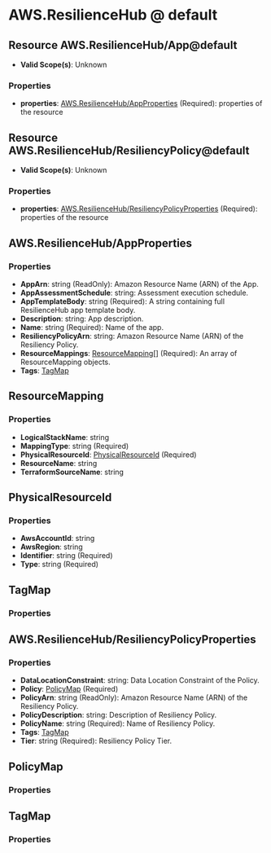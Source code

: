 # AWS.ResilienceHub @ default

## Resource AWS.ResilienceHub/App@default
* **Valid Scope(s)**: Unknown
### Properties
* **properties**: [AWS.ResilienceHub/AppProperties](#awsresiliencehubappproperties) (Required): properties of the resource

## Resource AWS.ResilienceHub/ResiliencyPolicy@default
* **Valid Scope(s)**: Unknown
### Properties
* **properties**: [AWS.ResilienceHub/ResiliencyPolicyProperties](#awsresiliencehubresiliencypolicyproperties) (Required): properties of the resource

## AWS.ResilienceHub/AppProperties
### Properties
* **AppArn**: string (ReadOnly): Amazon Resource Name (ARN) of the App.
* **AppAssessmentSchedule**: string: Assessment execution schedule.
* **AppTemplateBody**: string (Required): A string containing full ResilienceHub app template body.
* **Description**: string: App description.
* **Name**: string (Required): Name of the app.
* **ResiliencyPolicyArn**: string: Amazon Resource Name (ARN) of the Resiliency Policy.
* **ResourceMappings**: [ResourceMapping](#resourcemapping)[] (Required): An array of ResourceMapping objects.
* **Tags**: [TagMap](#tagmap)

## ResourceMapping
### Properties
* **LogicalStackName**: string
* **MappingType**: string (Required)
* **PhysicalResourceId**: [PhysicalResourceId](#physicalresourceid) (Required)
* **ResourceName**: string
* **TerraformSourceName**: string

## PhysicalResourceId
### Properties
* **AwsAccountId**: string
* **AwsRegion**: string
* **Identifier**: string (Required)
* **Type**: string (Required)

## TagMap
### Properties

## AWS.ResilienceHub/ResiliencyPolicyProperties
### Properties
* **DataLocationConstraint**: string: Data Location Constraint of the Policy.
* **Policy**: [PolicyMap](#policymap) (Required)
* **PolicyArn**: string (ReadOnly): Amazon Resource Name (ARN) of the Resiliency Policy.
* **PolicyDescription**: string: Description of Resiliency Policy.
* **PolicyName**: string (Required): Name of Resiliency Policy.
* **Tags**: [TagMap](#tagmap)
* **Tier**: string (Required): Resiliency Policy Tier.

## PolicyMap
### Properties

## TagMap
### Properties

